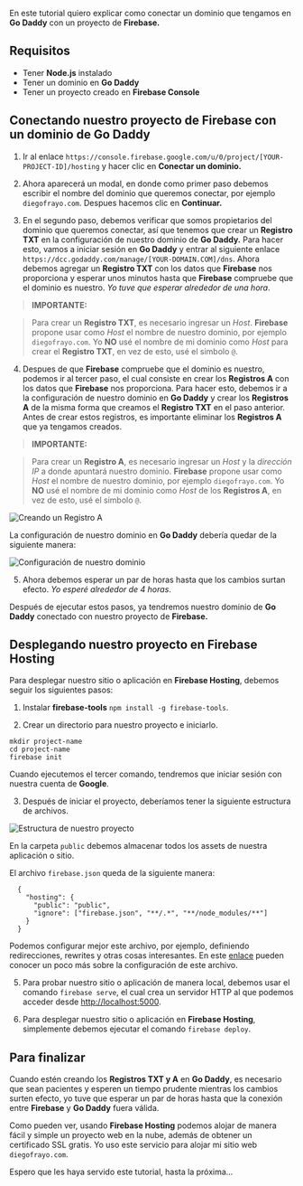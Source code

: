 En este tutorial quiero explicar como conectar un dominio que tengamos en **Go Daddy** con un proyecto de **Firebase.**


## Requisitos

- Tener **Node.js** instalado
- Tener un dominio en **Go Daddy**
- Tener un proyecto creado en **Firebase Console**


## Conectando nuestro proyecto de Firebase con un dominio de Go Daddy

1. Ir al enlace `https://console.firebase.google.com/u/0/project/[YOUR-PROJECT-ID]/hosting` y hacer clic en **Conectar un dominio.**

1. Ahora aparecerá un modal, en donde como primer paso debemos escribir el nombre del dominio que queremos conectar, por ejemplo `diegofrayo.com`. Despues hacemos clic en **Continuar.**

1. En el segundo paso, debemos verificar que somos propietarios del dominio que queremos conectar, así que tenemos que crear un **Registro TXT** en la configuración de nuestro dominio de **Go Daddy.** Para hacer esto, vamos a iniciar sesión en **Go Daddy** y entrar al siguiente enlace `https://dcc.godaddy.com/manage/[YOUR-DOMAIN.COM]/dns`. Ahora debemos agregar un **Registro TXT** con los datos que **Firebase** nos proporciona y esperar unos minutos hasta que **Firebase** compruebe que el dominio es nuestro. *Yo tuve que esperar alrededor de una hora*.

  > **IMPORTANTE:**

  > Para crear un **Registro TXT**, es necesario ingresar un *Host*. **Firebase** propone usar como *Host* el nombre de nuestro dominio, por ejemplo `diegofrayo.com`. Yo **NO** usé el nombre de mi dominio como *Host* para crear el **Registro TXT**, en vez de esto, usé el simbolo `@`.

4. Despues de que **Firebase** compruebe que el dominio es nuestro, podemos ir al tercer paso, el cual consiste en crear los **Registros A** con los datos que **Firebase** nos proporciona. Para hacer esto, debemos ir a la configuración de nuestro dominio en **Go Daddy** y crear los **Registros A** de la misma forma que creamos el **Registro TXT** en el paso anterior. Antes de crear estos registros, es importante eliminar los **Registros A** que ya tengamos creados.

  > **IMPORTANTE:**

  > Para crear un **Registro A**, es necesario ingresar un *Host* y la *dirección IP* a donde apuntará nuestro dominio. **Firebase** propone usar como *Host* el nombre de nuestro dominio, por ejemplo `diegofrayo.com`. Yo **NO** usé el nombre de mi dominio como *Host* de los **Registros A**, en vez de esto, usé el simbolo `@`.

  ![Creando un Registro A](/blog/images/posts/conectando-un-proyecto-de-firebase-con-un-dominio-de-go-daddy/1.png "Creando un Registro A")

  La configuración de nuestro dominio en **Go Daddy** debería quedar de la siguiente manera:

  ![Configuración de nuestro dominio](/blog/images/posts/conectando-un-proyecto-de-firebase-con-un-dominio-de-go-daddy/2.png "Configuración de nuestro dominio")

5. Ahora debemos esperar un par de horas hasta que los cambios surtan efecto. *Yo esperé alrededor de 4 horas*.

Después de ejecutar estos pasos, ya tendremos nuestro dominio de **Go Daddy** conectado con nuestro proyecto de **Firebase.**


## Desplegando nuestro proyecto en Firebase Hosting

Para desplegar nuestro sitio o aplicación en **Firebase Hosting**, debemos seguir los siguientes pasos:

1. Instalar **firebase-tools** `npm install -g firebase-tools`.

2. Crear un directorio para nuestro proyecto e iniciarlo.

  ```
  mkdir project-name
  cd project-name
  firebase init
  ```

  Cuando ejecutemos el tercer comando, tendremos que iniciar sesión con nuestra cuenta de **Google**.

3. Después de iniciar el proyecto, deberíamos tener la siguiente estructura de archivos.

  ![Estructura de nuestro proyecto](/blog/images/posts/conectando-un-proyecto-de-firebase-con-un-dominio-de-go-daddy/3.png "Estructura de nuestro proyecto")

  En la carpeta `public` debemos almacenar todos los assets de nuestra aplicación o sitio.

  El archivo `firebase.json` queda de la siguiente manera:

  ```
    {
      "hosting": {
        "public": "public",
        "ignore": ["firebase.json", "**/.*", "**/node_modules/**"]
      }
    }
  ```

  Podemos configurar mejor este archivo, por ejemplo, definiendo redirecciones, rewrites y otras cosas interesantes. En este [enlace](https://firebase.google.com/docs/hosting/full-config?authuser=0) pueden conocer un poco más sobre la configuración de este archivo.

5. Para probar nuestro sitio o aplicación de manera local, debemos usar el comando `firebase serve`, el cual crea un servidor HTTP al que podemos acceder desde [http://localhost:5000](http://localhost:5000).

6. Para desplegar nuestro sitio o aplicación en **Firebase Hosting**, simplemente debemos ejecutar el comando `firebase deploy`.


## Para finalizar

Cuando estén creando los **Registros TXT y A** en **Go Daddy**, es necesario que sean pacientes y esperen un tiempo prudente mientras los cambios surten efecto, yo tuve que esperar un par de horas hasta que la conexión entre **Firebase** y **Go Daddy** fuera válida.

Como pueden ver, usando **Firebase Hosting** podemos alojar de manera fácil y simple un proyecto web en la nube, además de obtener un certificado SSL gratis. Yo uso este servicio para alojar mi sitio web `diegofrayo.com`.

Espero que les haya servido este tutorial, hasta la próxima...
